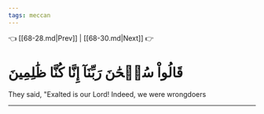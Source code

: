 ```yaml
---
tags: meccan
---
```


👈 [[68-28.md|Prev]] | [[68-30.md|Next]] 👉

# قَالُواْ سُبۡحَٰنَ رَبِّنَآ إِنَّا كُنَّا ظَٰلِمِينَ

They said, "Exalted is our Lord! Indeed, we were wrongdoers

---

